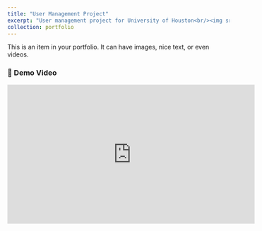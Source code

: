 ```yaml
---
title: "User Management Project"
excerpt: "User management project for University of Houston<br/><img src='/images/500x300.png'>"
collection: portfolio
---
```


This is an item in your portfolio. It can have images, nice text, or even videos.

### 🎥 Demo Video

<iframe width="560" height="315"
    src="https://www.youtube.com/watch?v=KEjdVFibIq8"
    title="YouTube video player"
    frameborder="0"
    allow="accelerometer; autoplay; clipboard-write; encrypted-media; gyroscope; picture-in-picture; web-share"
    allowfullscreen>
</iframe>

